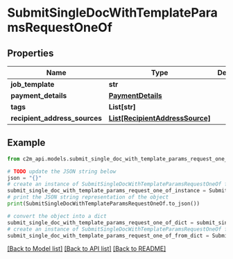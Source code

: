 # SubmitSingleDocWithTemplateParamsRequestOneOf


## Properties

Name | Type | Description | Notes
------------ | ------------- | ------------- | -------------
**job_template** | **str** |  | 
**payment_details** | [**PaymentDetails**](PaymentDetails.md) |  | 
**tags** | **List[str]** |  | [optional] 
**recipient_address_sources** | [**List[RecipientAddressSource]**](RecipientAddressSource.md) |  | 

## Example

```python
from c2m_api.models.submit_single_doc_with_template_params_request_one_of import SubmitSingleDocWithTemplateParamsRequestOneOf

# TODO update the JSON string below
json = "{}"
# create an instance of SubmitSingleDocWithTemplateParamsRequestOneOf from a JSON string
submit_single_doc_with_template_params_request_one_of_instance = SubmitSingleDocWithTemplateParamsRequestOneOf.from_json(json)
# print the JSON string representation of the object
print(SubmitSingleDocWithTemplateParamsRequestOneOf.to_json())

# convert the object into a dict
submit_single_doc_with_template_params_request_one_of_dict = submit_single_doc_with_template_params_request_one_of_instance.to_dict()
# create an instance of SubmitSingleDocWithTemplateParamsRequestOneOf from a dict
submit_single_doc_with_template_params_request_one_of_from_dict = SubmitSingleDocWithTemplateParamsRequestOneOf.from_dict(submit_single_doc_with_template_params_request_one_of_dict)
```
[[Back to Model list]](../README.md#documentation-for-models) [[Back to API list]](../README.md#documentation-for-api-endpoints) [[Back to README]](../README.md)


